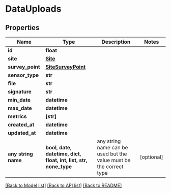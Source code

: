 # DataUploads


## Properties
Name | Type | Description | Notes
------------ | ------------- | ------------- | -------------
**id** | **float** |  | 
**site** | [**Site**](Site.md) |  | 
**survey_point** | [**SiteSurveyPoint**](SiteSurveyPoint.md) |  | 
**sensor_type** | **str** |  | 
**file** | **str** |  | 
**signature** | **str** |  | 
**min_date** | **datetime** |  | 
**max_date** | **datetime** |  | 
**metrics** | **[str]** |  | 
**created_at** | **datetime** |  | 
**updated_at** | **datetime** |  | 
**any string name** | **bool, date, datetime, dict, float, int, list, str, none_type** | any string name can be used but the value must be the correct type | [optional]

[[Back to Model list]](../README.md#documentation-for-models) [[Back to API list]](../README.md#documentation-for-api-endpoints) [[Back to README]](../README.md)


